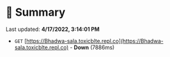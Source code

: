# 📖 Summary
Last updated: **4/17/2022, 3:14:01 PM**

- `GET` [https://Bhadwa-sala.toxicblte.repl.co](https://Bhadwa-sala.toxicblte.repl.co) - **Down** (7886ms)
